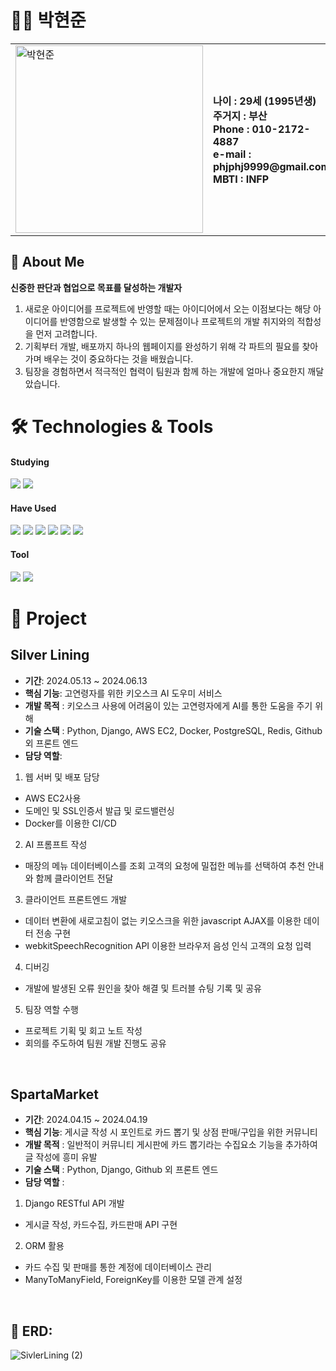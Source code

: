 # 👨‍💻 박현준

<table>
  <tr>
    <td>
      <img src="https://github.com/user-attachments/assets/a14e3dcd-9898-4c8f-a31f-d7cebf9f40be" alt="박현준" width="300">
    </td>
    <td>
      <strong>나이 : 29세 (1995년생)</strong><br>
      <strong>주거지 : 부산</strong><br>
      <strong>Phone : 010-2172-4887</strong><br>
      <strong>e-mail : phjphj9999@gmail.com</strong><br>
      <strong>MBTI : INFP</strong>
    </td>
  </tr>
</table>


## 📝 About Me

**신중한 판단과 협업으로 목표를 달성하는 개발자**

1. 새로운 아이디어를 프로젝트에 반영할 때는 아이디어에서 오는 이점보다는 해당 아이디어를 반영함으로 발생할 수 있는 문제점이나 프로젝트의 개발 취지와의 적합성을 먼저 고려합니다.
2. 기획부터 개발, 배포까지 하나의 웹페이지를 완성하기 위해 각 파트의 필요를 찾아가며 배우는 것이 중요하다는 것을 배웠습니다.
3. 팀장을 경험하면서 적극적인 협력이 팀원과 함께 하는 개발에 얼마나 중요한지 깨달았습니다.









# 🛠 Technologies & Tools
#### Studying
<p>
  <img src="https://img.shields.io/badge/python-3776AB?style=for-the-badge&logo=python&logoColor=white">
  <img src="https://img.shields.io/badge/django-092E20?style=for-the-badge&logo=django&logoColor=white">
</p>

#### Have Used
<p>
<img src="https://img.shields.io/badge/javascript-F7DF1E?style=for-the-badge&logo=javascript&logoColor=black">
<img src="https://img.shields.io/badge/html-E34F26?style=for-the-badge&logo=html5&logoColor=white">
<img src="https://img.shields.io/badge/css-1572B6?style=for-the-badge&logo=css3&logoColor=white">
<img src="https://img.shields.io/badge/aws-232F3E?style=for-the-badge&logo=amazon-aws&logoColor=white">
<img src="https://img.shields.io/badge/postgreSQL-4169E1?style=for-the-badge&logo=postgresql&logoColor=white">
<img src="https://img.shields.io/badge/docker-2496ED?style=for-the-badge&logo=docker&logoColor=white">
</p>

#### Tool
<p>
<img src="https://img.shields.io/badge/github-181717?style=for-the-badge&logo=github&logoColor=white">
<img src="https://img.shields.io/badge/postman-FF6C37?style=for-the-badge&logo=postman&logoColor=white">
</p>

# 📒 Project

## Silver Lining
- **기간**: 2024.05.13 ~ 2024.06.13
- **핵심 기능**: 고연령자를 위한 키오스크 AI 도우미 서비스
- **개발 목적** : 키오스크 사용에 어려움이 있는 고연령자에게 AI를 통한 도움을 주기 위해
- **기술 스택** : Python, Django, AWS EC2, Docker, PostgreSQL, Redis, Github 외 프론트 엔드
- **담당 역할**: 
1. 웹 서버 및 배포 담당
- AWS EC2사용
- 도메인 및 SSL인증서 발급 및 로드밸런싱
- Docker를 이용한 CI/CD
2. AI 프롬프트 작성
- 매장의 메뉴 데이터베이스를 조회 고객의 요청에 밀접한 메뉴를 선택하여 추천 안내와 함께 클라이언트 전달
3. 클라이언트 프론트엔드 개발
- 데이터 변환에 새로고침이 없는 키오스크을 위한 javascript AJAX를 이용한 데이터 전송 구현
- webkitSpeechRecognition API 이용한 브라우저 음성 인식 고객의 요청 입력
4. 디버깅
- 개발에 발생된 오류 원인을 찾아 해결 및 트러블 슈팅 기록 및 공유
5. 팀장 역할 수행
- 프로젝트 기획 및 회고 노트 작성
- 회의를 주도하여 팀원 개발 진행도 공유

<br>

## SpartaMarket
- **기간**: 2024.04.15 ~ 2024.04.19
- **핵심 기능**: 게시글 작성 시 포인트로 카드 뽑기 및 상점 판매/구입을 위한 커뮤니티
- **개발 목적** : 일반적이 커뮤니티 게시판에 카드 뽑기라는 수집요소 기능을 추가하여 글 작성에 흥미 유발
- **기술 스택** : Python, Django, Github 외 프론트 엔드
- **담당 역할** :
1. Django RESTful API 개발
- 게시글 작성, 카드수집, 카드판매 API 구현
2. ORM 활용
- 카드 수집 및 판매를 통한 계정에 데이터베이스 관리
- ManyToManyField, ForeignKey를 이용한 모델 관계 설정

<br>


     

## 📄 ERD:
![SivlerLining (2)](https://github.com/billyhyunjun/Silver-Lining/assets/159408752/7ef6181b-7b38-4a7c-ae2f-6d6d880f0197)

